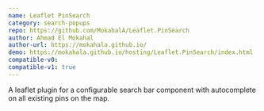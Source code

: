 ```yaml
---
name: Leaflet PinSearch
category: search-popups
repo: https://github.com/MokahalA/Leaflet.PinSearch
author: Ahmad El Mokahal
author-url: https://mokahala.github.io/
demo: https://mokahala.github.io/hosting/Leaflet.PinSearch/index.html
compatible-v0:
compatible-v1: true
---
```


A leaflet plugin for a configurable search bar component with autocomplete on all existing pins on the map.